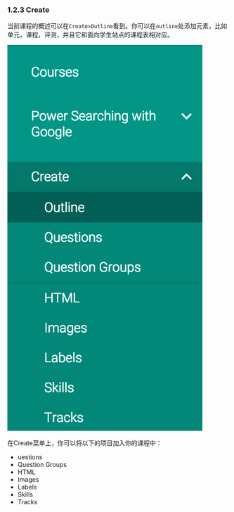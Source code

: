 ### 1.2.3 Create

当前课程的概述可以在`Create>Outline`看到。你可以在`outline`处添加元素，比如单元，课程，评测，并且它和面向学生站点的课程表相对应。

![Create](/images/chapter1/create.png)

在Create菜单上，你可以将以下的项目加入你的课程中：

- uestions
- Question Groups
- HTML
- Images
- Labels
- Skills
- Tracks